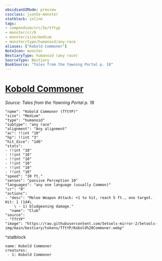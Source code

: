 ```yaml
---
obsidianUIMode: preview
cssclass: json5e-monster
statblock: inline
tags:
- compendium/src/5e/tftyp
- monster/cr/0
- monster/size/medium
- monster/type/humanoid/any-race
aliases: ["Kobold Commoner"]
NoteIcon: monster
BestiaryType: humanoid (any race)
SourceType: Bestiary
BookSource: "Tales from the Yawning Portal p. 18"
---
```

# [Kobold Commoner](2-Mechanics/CLI/bestiary/humanoid/kobold-commoner-tftyp.md)
*Source: Tales from the Yawning Portal p. 18*  

```statblock
"name": "Kobold Commoner (TftYP)"
"size": "Medium"
"type": "humanoid"
"subtype": "any race"
"alignment": "Any alignment"
"ac": !!int "10"
"hp": !!int "3"
"hit_dice": "1d6"
"stats":
- !!int "10"
- !!int "10"
- !!int "10"
- !!int "10"
- !!int "10"
- !!int "10"
"speed": "30 ft."
"senses": "passive Perception 10"
"languages": "any one language (usually Common)"
"cr": "0"
"actions":
- "desc": "Melee Weapon Attack: +1 to hit, reach 5 ft., one target. Hit: 1 (1d4\
    \ - 1) bludgeoning damage."
  "name": "Club"
"source":
- "TftYP"
"image": "https://raw.githubusercontent.com/5etools-mirror-2/5etools-img/main/bestiary/tokens/TftYP/Kobold%20Commoner.webp"
```
^statblock

```encounter-table
name: Kobold Commoner
creatures:
 - 1: Kobold Commoner
```